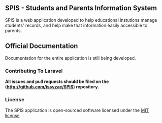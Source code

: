 ## SPIS - Students and Parents Information System

SPIS is a web application developed to help educational instutions manage students' records, and
help make that information easily accessible to parents.

## Official Documentation

Documentation for the entire application is still being developed.

### Contributing To Laravel

**All issues and pull requests should be filed on the (http://github.com/issyzac/SPIS) repository.**

### License

The SPIS application is open-sourced software licensed under the [MIT license](http://opensource.org/licenses/MIT)
